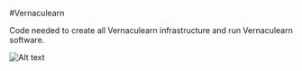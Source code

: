 #Vernaculearn

Code needed to create all Vernaculearn infrastructure and run Vernaculearn software.

![Alt text](https://welovedoodles.com/wp-content/uploads/2020/04/Goldendoodle-Grooming-before-and-after-picture-1.jpg)